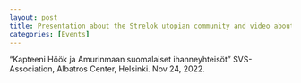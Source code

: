 ```yaml
---
layout: post
title: Presentation about the Strelok utopian community and video about Captain Höök (in Finnish).
categories: [Events]
---
```

“Kapteeni Höök ja Amurinmaan suomalaiset ihanneyhteisöt” SVS-Association, Albatros Center, Helsinki. Nov 24, 2022.
